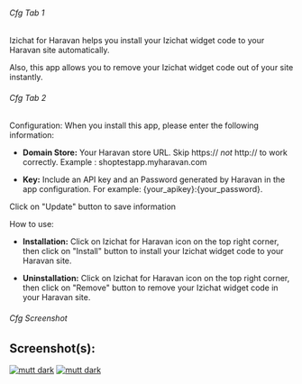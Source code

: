 ###### Cfg Tab 1
Izichat for Haravan helps you install your Izichat widget code to your Haravan site automatically. 

Also, this app allows you to remove your Izichat widget code out of your site instantly.

###### Cfg Tab 2
Configuration: When you install this app, please enter the following information:

*   **Domain Store:** Your Haravan store URL. Skip https:// *not* http:// to work correctly. Example : shoptestapp.myharavan.com

*   **Key:** Include an API key and an Password generated by Haravan in the app configuration. For example: {your_apikey}:{your_password}.

Click on "Update" button to save information

How to use: 
*   **Installation:** Click on Izichat for Haravan icon on the top right corner, then click on "Install" button to install your Izichat widget code to your Haravan site.

*   **Uninstallation:** Click on Izichat for Haravan icon on the top right corner, then click on "Remove" button to remove your Izichat widget code in your Haravan site.

###### Cfg Screenshot

## Screenshot(s):

[![mutt dark](/apps/market-screenshots/izichat_haravan/screen1.png)](/apps/market-screenshots/izichat_haravan/screen1.png)
[![mutt dark](/apps/market-screenshots/izichat_haravan/screen2.png)](/apps/market-screenshots/izichat_haravan/screen2.png)
